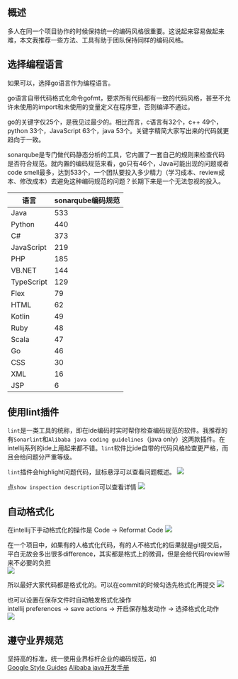 [//title]:(多人协作项目如何保持统一的代码风格)
[//englishTitle]:(keep-same-code-style)
[//category]:()
[//tags]:(vscode)
[//createTime]:(20200220)
[//lastUpdateTime]:(20200222)
## 概述
多人在同一个项目协作的时候保持统一的编码风格很重要。这说起来容易做起来难，本文我推荐一些方法、工具有助于团队保持同样的编码风格。

## 选择编程语言
如果可以，选择go语言作为编程语言。

go语言自带代码格式化命令gofmt，要求所有代码都有一致的代码风格，甚至不允许未使用的import和未使用的变量定义在程序里，否则编译不通过。

go的关键字仅25个，是我见过最少的。相比而言，c语言有32个，c++ 49个，python 33个，JavaScript 63个，java 53个。关键字精简大家写出来的代码就更趋向于一致。

sonarqube是专门做代码静态分析的工具，它内置了一套自己的规则来检查代码是否符合规范。就内置的编码规范来看，go只有46个，Java可能出现的问题或者code smell最多，达到533个，一个团队要投入多少精力（学习成本、review成本、修改成本）去避免这种编码规范的问题？长期下来是一个无法忽视的投入。

| 语言         | sonarqube编码规范 |
|------------|---------------|
| Java       | 533           |
| Python     | 440           |
| C#         | 373           |
| JavaScript | 219           |
| PHP        | 185           |
| VB.NET     | 144           |
| TypeScript | 129           |
| Flex       | 79            |
| HTML       | 62            |
| Kotlin     | 49            |
| Ruby       | 48            |
| Scala      | 47            |
| Go         | 46            |
| CSS        | 30            |
| XML        | 16            |
| JSP        | 6             |

## 使用lint插件
`lint`是一类工具的统称，即在ide编码时实时帮你检查编码规范的软件。我推荐的有`Sonarlint`和`Alibaba java coding guidelines`（java only）这两款插件。在intellij系列的ide上用起来都不错。`lint`软件比ide自带的代码风格检查更严格，而且会给问题分严重等级。

`lint`插件会highlight问题代码，鼠标悬浮可以查看问题概述。
![](https://cdn.liushiming.cn/img/20200220104447.png)

点`show inspection description`可以查看详情
![](https://cdn.liushiming.cn/img/20200220104730.png)

## 自动格式化
在intellij下手动格式化的操作是 Code -> Reformat Code
![](https://cdn.liushiming.cn/img/20200220104937.png)

在一个项目中，如果有的人格式化代码，有的人不格式化的后果就是git提交后，平白无故会多出很多difference，其实都是格式上的微调，但是会给代码review带来不必要的负担    
![](https://cdn.liushiming.cn/img/20200220105156.png)

所以最好大家代码都是格式化的。可以在commit的时候勾选先格式化再提交
![](https://cdn.liushiming.cn/img/20200220110149.png)

也可以设置在保存文件时自动触发格式化操作  
intellij preferences -> save actions -> 开启保存触发动作 -> 选择格式化动作  
![](https://cdn.liushiming.cn/img/20200220103834.png)

## 遵守业界规范
坚持高的标准，统一使用业界标杆企业的编码规范，如  
[Google Style Guides](http://google.github.io/styleguide/) 
[Alibaba java开发手册](https://github.com/alibaba/p3c) 